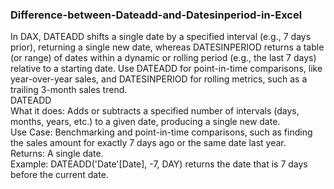 ### Difference-between-Dateadd-and-Datesinperiod-in-Excel

In DAX, DATEADD shifts a single date by a specified interval (e.g., 7 days prior), returning a single new date, whereas DATESINPERIOD returns a table (or range) of dates within a dynamic or rolling period (e.g., the last 7 days) relative to a starting date. Use DATEADD for point-in-time comparisons, like year-over-year sales, and DATESINPERIOD for rolling metrics, such as a trailing 3-month sales trend.  
DATEADD  
What it does: Adds or subtracts a specified number of intervals (days, months, years, etc.) to a given date, producing a single new date.     
Use Case: Benchmarking and point-in-time comparisons, such as finding the sales amount for exactly 7 days ago or the same date last year.       
Returns: A single date.     
Example: DATEADD('Date'[Date], -7, DAY) returns the date that is 7 days before the current date.     
